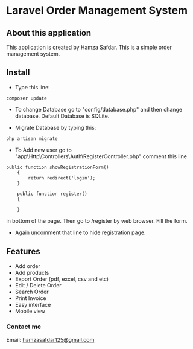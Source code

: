 # Laravel Order Management System

## About this application

This application is created by Hamza Safdar. This is a simple order management system. 

## Install
- Type this line:
```
composer update
```

- To change Database go to "config/database.php" and then change database. Default Database is SQLite.

- Migrate Database by typing this:
```
php artisan migrate
```

- To Add new user go to "app\Http\Controllers\Auth\RegisterController.php" comment this line 
```
public function showRegistrationForm()
    {
        return redirect('login');
    }

    public function register()
    {

    }
```
in bottom of the page. Then go to /register by web browser. Fill the form. 
- Again uncomment that line to hide registration page.


## Features
- Add order
- Add products
- Export Order (pdf, excel, csv and etc)
- Edit / Delete Order
- Search Order
- Print Invoice
- Easy interface
- Mobile view


### Contact me 
Email: hamzasafdar125@gmail.com   
